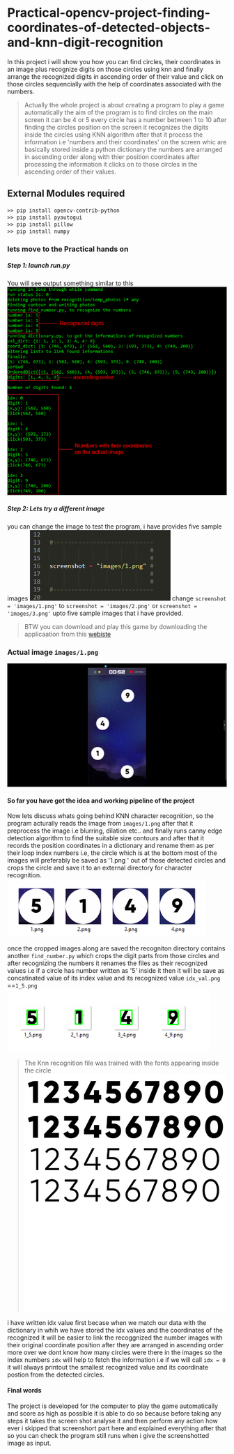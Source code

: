 # Practical-opencv-project-finding-coordinates-of-detected-objects-and-knn-digit-recognition
In this project i will show you how you can find circles, their coordinates in an image plus recognize digits on those circles using knn and finally arrange the recognized digits in ascending order of their value and click on those circles sequencially with the help of coordinates associated with the numbers.
>Actually the whole project is about 
>creating a program to play a game automatically
>the aim of the program is to find circles on the main screen it can be 4 or 5
>every circle has a number between 1 to 10
>after finding the circles position on the screen it recognizes
>the digits inside the circles using KNN algorithm
>after that it process the information i.e 'numbers and their coordinates'
>on the screen whic are basically stored inside a python dictionary
>the numbers are arranged in ascending order along with thier position coordinates
>after processing the information it clicks on to those circles 
>in the ascending order of their values.
## External Modules required
```
>> pip install opencv-contrib-python
>> pip install pyautogui
>> pip install pillow
>> pip install numpy
```
### lets move to the Practical hands on
##### Step 1: launch run.py
You will see output something similar to this
![output](https://github.com/imneonizer/practical-opencv-project-finding-coordinates-of-detected-objects-and-knn-digit-recognition/blob/master/images/assets/5.png)
##### Step 2: Lets try a different image
you can change the image to test the program, i have provides five sample images
![Change image](https://github.com/imneonizer/practical-opencv-project-finding-coordinates-of-detected-objects-and-knn-digit-recognition/blob/master/images/assets/1.png)
change `screenshot = 'images/1.png'` to `screenshot = 'images/2.png'` or `screenshot = 'images/3.png'` upto five sample images that i have provided.
>BTW you can download and play this game by downloading the applicaation from this [ webiste](https://www.funnearn.com/)

### Actual image `images/1.png`
![Original image](https://github.com/imneonizer/practical-opencv-project-finding-coordinates-of-detected-objects-and-knn-digit-recognition/blob/master/images/1.png)

#### So far you have got the idea and working pipeline of the project
Now lets discuss whats going behind KNN character recognition,
so the program acturally reads the image from `images/1.png` after that
it preprocess the image i.e blurring, dilation etc..
and finally runs canny edge detection algorithm to find the suitable size contours
and after that it records the position coordinates in a dictionary and rename them as per their loop index numbers i.e, the circle which is at the bottom most of the images will preferably be saved as '1.png ' out of those detected circles and crops the circle and save it to an external directory for character recognition.
![cropped circles](https://github.com/imneonizer/practical-opencv-project-finding-coordinates-of-detected-objects-and-knn-digit-recognition/blob/master/images/assets/3.png)

once the cropped images along are saved the recogniton directory contains another `find_number.py`
 which crops the digit parts from those circles and after recognizing the numbers it renames the files as their recognized values i.e if a circle has number written as '5' inside it then it will be save as concatinated value of its index value and its recognized value `idx_val.png` ==`1_5.png`
![recognized numbers](https://github.com/imneonizer/practical-opencv-project-finding-coordinates-of-detected-objects-and-knn-digit-recognition/blob/master/images/assets/4.png)
>The Knn recognition file was trained with the fonts appearing inside the circle
![Training image](https://github.com/imneonizer/practical-opencv-project-finding-coordinates-of-detected-objects-and-knn-digit-recognition/blob/master/recognition/training_chars_for_questions.png)

i have written idx value first becase when we match our data with the dictionary in whih we have stored the idx values and the coordinates of the recognized it will be easier to link the recoggnized the number images with their original coordinate position after they are arranged in ascending order more over we dont know how many circles were there in the images so the index numbers `idx` will help to fetch the information i.e if we will call `idx = 0` it will always printout the smallest recognized value and its coordinate postion from the detected circles.
#### Final words
The project is developed for the computer to play the game automatically and score as high as possible it is able to do so because before taking any steps it takes the screen shot analyse it and then perform any action how ever i skipped that screenshort part here and explained everything after that so you can check the program still runs when i give the screenshotted image as input.

 
